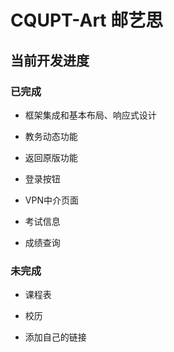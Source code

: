 # CQUPT-Art 邮艺思

## 当前开发进度

### 已完成

- 框架集成和基本布局、响应式设计

- 教务动态功能

- 返回原版功能

- 登录按钮

- VPN中介页面

- 考试信息

- 成绩查询

### 未完成

- 课程表

- 校历

- 添加自己的链接